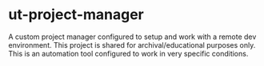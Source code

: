 # ut-project-manager
A custom project manager configured to setup and work with a remote dev environment.
This project is shared for archival/educational purposes only. This is an automation tool configured to work in very specific conditions.
